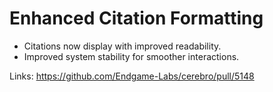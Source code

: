 # Enhanced Citation Formatting

* Citations now display with improved readability.
* Improved system stability for smoother interactions.

Links:
https://github.com/Endgame-Labs/cerebro/pull/5148
